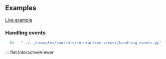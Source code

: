 ## Examples

[Live example](https://flet-controls-gallery.fly.dev/utility/interactiveviewer)

### Handling events

```python
--8<-- "../../examples/controls/interactive_viewer/handling_events.py"
```

::: flet.InteractiveViewer
